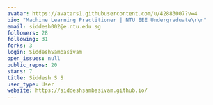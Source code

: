 ```yaml
---
avatar: https://avatars1.githubusercontent.com/u/42883007?v=4
bio: "Machine Learning Practitioner | NTU EEE Undergraduate\r\n"
email: siddesh002@e.ntu.edu.sg
followers: 28
following: 31
forks: 3
login: SiddeshSambasivam
open_issues: null
public_repos: 20
stars: 7
title: Siddesh S S
user_type: User
website: https://siddeshsambasivam.github.io/
---
```

